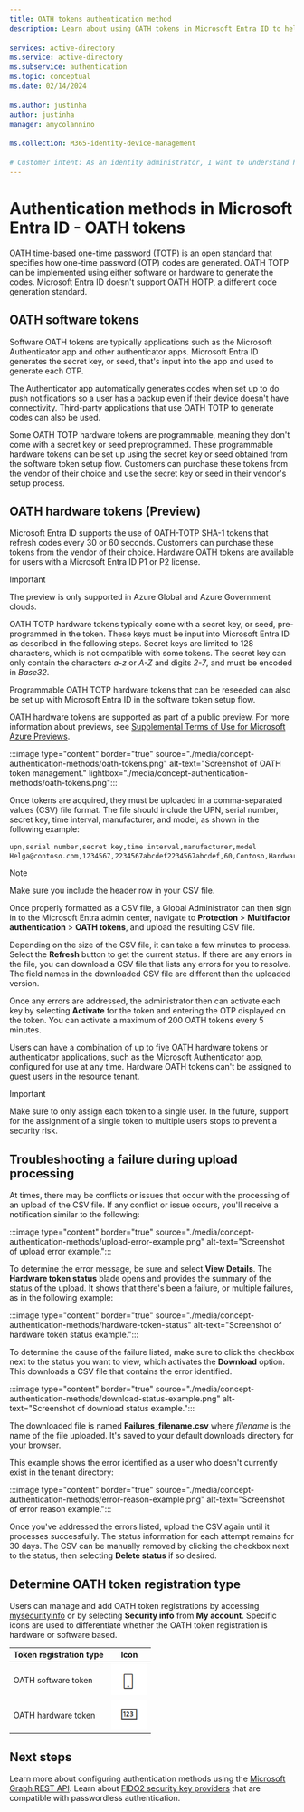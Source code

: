 ```yaml
---
title: OATH tokens authentication method
description: Learn about using OATH tokens in Microsoft Entra ID to help improve and secure sign-in events.

services: active-directory
ms.service: active-directory
ms.subservice: authentication
ms.topic: conceptual
ms.date: 02/14/2024

ms.author: justinha
author: justinha
manager: amycolannino

ms.collection: M365-identity-device-management

# Customer intent: As an identity administrator, I want to understand how to use OATH tokens in Microsoft Entra ID to improve and secure user sign-in events.
---
```


# Authentication methods in Microsoft Entra ID - OATH tokens 

OATH time-based one-time password (TOTP) is an open standard that specifies how one-time password (OTP) codes are generated. OATH TOTP can be implemented using either software or hardware to generate the codes. Microsoft Entra ID doesn't support OATH HOTP, a different code generation standard.

## OATH software tokens

Software OATH tokens are typically applications such as the Microsoft Authenticator app and other authenticator apps. Microsoft Entra ID generates the secret key, or seed, that's input into the app and used to generate each OTP.

The Authenticator app automatically generates codes when set up to do push notifications so a user has a backup even if their device doesn't have connectivity. Third-party applications that use OATH TOTP to generate codes can also be used.

Some OATH TOTP hardware tokens are programmable, meaning they don't come with a secret key or seed preprogrammed. These programmable hardware tokens can be set up using the secret key or seed obtained from the software token setup flow. Customers can purchase these tokens from the vendor of their choice and use the secret key or seed in their vendor's setup process.

## OATH hardware tokens (Preview)

Microsoft Entra ID supports the use of OATH-TOTP SHA-1 tokens that refresh codes every 30 or 60 seconds. Customers can purchase these tokens from the vendor of their choice. Hardware OATH tokens are available for users with a Microsoft Entra ID P1 or P2 license.  

> [!IMPORTANT]
> The preview is only supported in Azure Global and Azure Government clouds.

OATH TOTP hardware tokens typically come with a secret key, or seed, pre-programmed in the token. These keys must be input into Microsoft Entra ID as described in the following steps. Secret keys are limited to 128 characters, which is not compatible with some tokens. The secret key can only contain the characters *a-z* or *A-Z* and digits *2-7*, and must be encoded in *Base32*.

Programmable OATH TOTP hardware tokens that can be reseeded can also be set up with Microsoft Entra ID in the software token setup flow.

OATH hardware tokens are supported as part of a public preview. For more information about previews, see [Supplemental Terms of Use for Microsoft Azure Previews](https://aka.ms/EntraPreviewsTermsOfUse).

:::image type="content" border="true" source="./media/concept-authentication-methods/oath-tokens.png" alt-text="Screenshot of OATH token management." lightbox="./media/concept-authentication-methods/oath-tokens.png":::

Once tokens are acquired, they must be uploaded in a comma-separated values (CSV) file format. The file should include the UPN, serial number, secret key, time interval, manufacturer, and model, as shown in the following example:

```csv
upn,serial number,secret key,time interval,manufacturer,model
Helga@contoso.com,1234567,2234567abcdef2234567abcdef,60,Contoso,HardwareKey
```

> [!NOTE]
> Make sure you include the header row in your CSV file. 

Once properly formatted as a CSV file, a Global Administrator can then sign in to the Microsoft Entra admin center, navigate to **Protection** > **Multifactor authentication** > **OATH tokens**, and upload the resulting CSV file.

Depending on the size of the CSV file, it can take a few minutes to process. Select the **Refresh** button to get the current status. If there are any errors in the file, you can download a CSV file that lists any errors for you to resolve. The field names in the downloaded CSV file are different than the uploaded version.  

Once any errors are addressed, the administrator then can activate each key by selecting **Activate** for the token and entering the OTP displayed on the token. You can activate a maximum of 200 OATH tokens every 5 minutes. 

Users can have a combination of up to five OATH hardware tokens or authenticator applications, such as the Microsoft Authenticator app, configured for use at any time. Hardware OATH tokens can't be assigned to guest users in the resource tenant. 

> [!IMPORTANT]
> Make sure to only assign each token to a single user.
> In the future, support for the assignment of a single token to multiple users stops to prevent a security risk.

## Troubleshooting a failure during upload processing

At times, there may be conflicts or issues that occur with the processing of an upload of the CSV file. If any conflict or issue occurs, you'll receive a notification similar to the following:  

:::image type="content" border="true" source="./media/concept-authentication-methods/upload-error-example.png" alt-text="Screenshot of upload error example.":::
  
To determine the error message, be sure and select **View Details**. The **Hardware token status** blade opens and provides the summary of the status of the upload. It shows that there's been a failure, or multiple failures, as in the following example:

:::image type="content" border="true" source="./media/concept-authentication-methods/hardware-token-status" alt-text="Screenshot of hardware token status example.":::

To determine the cause of the failure listed, make sure to click the checkbox next to the status you want to view, which activates the **Download** option. This downloads a CSV file that contains the error identified. 

:::image type="content" border="true" source="./media/concept-authentication-methods/download-status-example.png" alt-text="Screenshot of download status example.":::

The downloaded file is named **Failures_filename.csv** where _filename_ is the name of the file uploaded. It's saved to your default downloads directory for your browser. 

This example shows the error identified as a user who doesn't currently exist in the tenant directory:  

:::image type="content" border="true" source="./media/concept-authentication-methods/error-reason-example.png" alt-text="Screenshot of error reason example.":::

Once you've addressed the errors listed, upload the CSV again until it processes successfully. The status information for each attempt remains for 30 days. The CSV can be manually removed by clicking the checkbox next to the status, then selecting **Delete status** if so desired. 

## Determine OATH token registration type

Users can manage and add OATH token registrations by accessing [mysecurityinfo](https://aka.ms/mysecurityinfo) or by selecting **Security info** from **My account**. Specific icons are used to differentiate whether the OATH token registration is hardware or software based.  

Token registration type | Icon |
------ | ------ |
OATH software token   | <img width="63" alt="Software OATH token" src="media/concept-authentication-methods/software-oath-token-icon.png">  |
OATH hardware token | <img width="63" alt="Hardware OATH token" src="media/concept-authentication-methods/hardware-oath-token-icon.png"> |


## Next steps

Learn more about configuring authentication methods using the [Microsoft Graph REST API](/graph/api/resources/authenticationmethods-overview).
Learn about [FIDO2 security key providers](concept-authentication-passwordless.md#fido2-security-key-providers) that are compatible with passwordless authentication.
